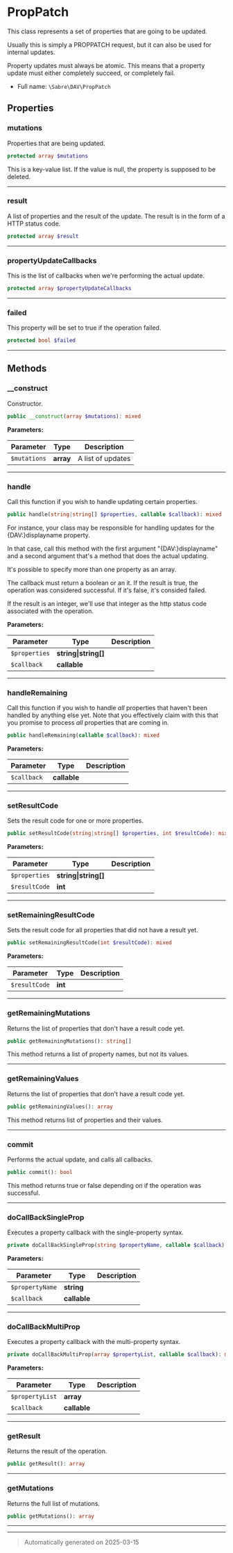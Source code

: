 
# PropPatch

This class represents a set of properties that are going to be updated.

Usually this is simply a PROPPATCH request, but it can also be used for
internal updates.

Property updates must always be atomic. This means that a property update
must either completely succeed, or completely fail.

* Full name: `\Sabre\DAV\PropPatch`



## Properties


### mutations

Properties that are being updated.

```php
protected array $mutations
```

This is a key-value list. If the value is null, the property is supposed
to be deleted.




***

### result

A list of properties and the result of the update. The result is in the
form of a HTTP status code.

```php
protected array $result
```






***

### propertyUpdateCallbacks

This is the list of callbacks when we're performing the actual update.

```php
protected array $propertyUpdateCallbacks
```






***

### failed

This property will be set to true if the operation failed.

```php
protected bool $failed
```






***

## Methods


### __construct

Constructor.

```php
public __construct(array $mutations): mixed
```








**Parameters:**

| Parameter | Type | Description |
|-----------|------|-------------|
| `$mutations` | **array** | A list of updates |





***

### handle

Call this function if you wish to handle updating certain properties.

```php
public handle(string|string[] $properties, callable $callback): mixed
```

For instance, your class may be responsible for handling updates for the
{DAV:}displayname property.

In that case, call this method with the first argument
"{DAV:}displayname" and a second argument that's a method that does the
actual updating.

It's possible to specify more than one property as an array.

The callback must return a boolean or an it. If the result is true, the
operation was considered successful. If it's false, it's consided
failed.

If the result is an integer, we'll use that integer as the http status
code associated with the operation.






**Parameters:**

| Parameter | Type | Description |
|-----------|------|-------------|
| `$properties` | **string&#124;string[]** |  |
| `$callback` | **callable** |  |





***

### handleRemaining

Call this function if you wish to handle _all_ properties that haven't
been handled by anything else yet. Note that you effectively claim with
this that you promise to process _all_ properties that are coming in.

```php
public handleRemaining(callable $callback): mixed
```








**Parameters:**

| Parameter | Type | Description |
|-----------|------|-------------|
| `$callback` | **callable** |  |





***

### setResultCode

Sets the result code for one or more properties.

```php
public setResultCode(string|string[] $properties, int $resultCode): mixed
```








**Parameters:**

| Parameter | Type | Description |
|-----------|------|-------------|
| `$properties` | **string&#124;string[]** |  |
| `$resultCode` | **int** |  |





***

### setRemainingResultCode

Sets the result code for all properties that did not have a result yet.

```php
public setRemainingResultCode(int $resultCode): mixed
```








**Parameters:**

| Parameter | Type | Description |
|-----------|------|-------------|
| `$resultCode` | **int** |  |





***

### getRemainingMutations

Returns the list of properties that don't have a result code yet.

```php
public getRemainingMutations(): string[]
```

This method returns a list of property names, but not its values.










***

### getRemainingValues

Returns the list of properties that don't have a result code yet.

```php
public getRemainingValues(): array
```

This method returns list of properties and their values.










***

### commit

Performs the actual update, and calls all callbacks.

```php
public commit(): bool
```

This method returns true or false depending on if the operation was
successful.










***

### doCallBackSingleProp

Executes a property callback with the single-property syntax.

```php
private doCallBackSingleProp(string $propertyName, callable $callback): mixed
```








**Parameters:**

| Parameter | Type | Description |
|-----------|------|-------------|
| `$propertyName` | **string** |  |
| `$callback` | **callable** |  |





***

### doCallBackMultiProp

Executes a property callback with the multi-property syntax.

```php
private doCallBackMultiProp(array $propertyList, callable $callback): mixed
```








**Parameters:**

| Parameter | Type | Description |
|-----------|------|-------------|
| `$propertyList` | **array** |  |
| `$callback` | **callable** |  |





***

### getResult

Returns the result of the operation.

```php
public getResult(): array
```












***

### getMutations

Returns the full list of mutations.

```php
public getMutations(): array
```












***


***
> Automatically generated on 2025-03-15
